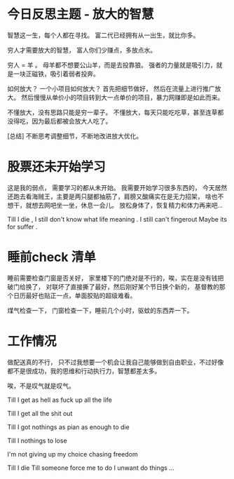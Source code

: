 

# 今日反思主题 - 放大的智慧

智慧这一生，每个人都在寻找。  富二代已经拥有从一出生，就比你多。  

穷人才需要放大的智慧， 富人你们少赚点，多放点水。 

穷人 = 羊 。 母羊都不想要公山羊，而是去投靠狼。   强者的力量就是吸引力，就是一块正磁铁，吸引着弱者投奔。


如何放大？  一个小项目如何放大？  首先把细节做好，  然后在流量上进行推广放大。  然后慢慢从单价小的项目转到大一点单价的项目，暴力网赚即是如此而来。 

不懂放大，没有思路只能是穷一辈子。  不懂放大，每天只能吃吃草，甚至连草都没得吃，因为最后都被会放大人吃了。 


[总结]  不断思考调整细节，不断地改进放大优化。

# 股票还未开始学习  

这是我的弱点， 需要学习的都从未开始。 我需要开始学习很多东西的， 今天居然还跑去看海贼王，主要是两只腿都抽筋了，肩膀又酸痛实在是无力招架， 啥也不想干，就想去网吧坐一坐，休息一会儿。 放松身体了，恢复精力和体力再来吧...

Till I die  , I still don't know what life meaning . I still can't fingerout Maybe its for suffer .



# 睡前check 清单

睡前需要检查门窗是否关好， 家里楼下的门绝对是不行的，唉，实在是没有钱把破门给换了， 对联坏了直接撕了最好，然后刚好某个节日换个新的， 基督教的那个日历最好也贴正一点，单面胶贴的超级难看。 

煤气检查一下， 门窗检查一下，睡前几个小时，驱蚊的东西弄一下。 


# 工作情况

做配送真的不行， 只不过我想要一个机会让我自己能够做到自由职业，不过好像都不是很成功，我的思维和行动执行力，智慧都差太多。 

唉，不是叹气就是叹气。

Till I get as hell as fuck up all the life 

Till I get all the shit out 

Till I got nothings  as pian as enough to die 

Till I nothings to lose 

I'm not giving up my choice  chasing freedom 

Till I die Till someone force me to do I unwant do things ... 

